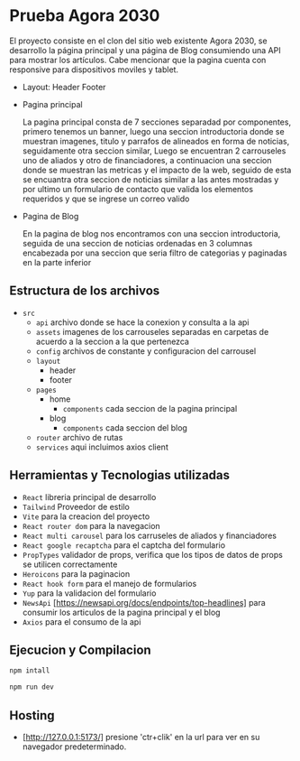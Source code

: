 # Prueba Agora 2030

 El proyecto consiste en el clon del sitio web existente Agora 2030, se desarrollo la página principal y una página de Blog consumiendo una API para mostrar los artículos.
 Cabe mencionar que la pagina cuenta con responsive para dispositivos moviles y tablet.
- Layout: Header Footer
- Pagina principal
  
     La pagina principal consta de 7 secciones separadad por componentes, primero tenemos un banner, luego una seccion introductoria donde se muestran imagenes, titulo y parrafos de alineados en forma de noticias, seguidamente otra seccion similar, Luego se encuentran 2 carrouseles uno de aliados y otro de financiadores, a continuacion una seccion donde se muestran las metricas y el impacto de la web, seguido de esta se encuantra otra seccion de noticias similar a las antes mostradas y por ultimo un formulario de contacto que valida los elementos requeridos y que se ingrese un correo valido
- Pagina de Blog

     En la pagina de blog nos encontramos con una seccion introductoria, seguida de una seccion de noticias ordenadas en 3 columnas encabezada por una seccion que seria filtro de categorias y paginadas en la parte inferior

## Estructura de los archivos

- `src`
    - `api` archivo donde se hace la conexion y consulta a la api
    - `assets` imagenes de los carrouseles separadas en carpetas de acuerdo a la seccion a la que pertenezca
    - `config` archivos de constante y configuracion del carrousel
    - `layout`
      - header
      - footer
    - `pages`
      - home
        - `components` cada seccion de la pagina principal
      - blog
        - `components` cada seccion del blog
  - `router` archivo de rutas
  - `services` aqui incluimos axios client

## Herramientas y Tecnologias utilizadas

- `React` libreria principal de desarrollo
- `Tailwind` Proveedor de estilo
- `Vite` para la creacion del proyecto
- `React router dom` para la navegacion
- `React multi carousel` para los carruseles de aliados y financiadores
- `React google recaptcha` para el captcha del formulario
- `PropTypes` validador de props, verifica que los tipos de datos de props se utilicen correctamente
- `Heroicons` para la paginacion
- `React hook form` para el manejo de formularios
- `Yup` para la validacion del formulario
- `NewsApi` [https://newsapi.org/docs/endpoints/top-headlines] para consumir los articulos de la pagina principal y el blog
- `Axios` para el consumo de la api

## Ejecucion y Compilacion

```sh
npm intall
```

```sh
npm run dev
 ```

## Hosting

- [http://127.0.0.1:5173/]  presione 'ctr+clik' en la url para ver en su navegador predeterminado.
